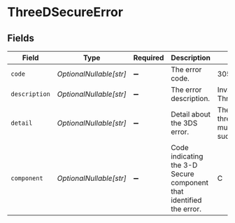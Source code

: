 # ThreeDSecureError


## Fields

| Field                                                               | Type                                                                | Required                                                            | Description                                                         | Example                                                             |
| ------------------------------------------------------------------- | ------------------------------------------------------------------- | ------------------------------------------------------------------- | ------------------------------------------------------------------- | ------------------------------------------------------------------- |
| `code`                                                              | *OptionalNullable[str]*                                             | :heavy_minus_sign:                                                  | The error code.                                                     | 305                                                                 |
| `description`                                                       | *OptionalNullable[str]*                                             | :heavy_minus_sign:                                                  | The error description.                                              | Invalid ThreeDSCompInd                                              |
| `detail`                                                            | *OptionalNullable[str]*                                             | :heavy_minus_sign:                                                  | Detail about the 3DS error.                                         | The threeDSCompInd must be 'Y' when successful                      |
| `component`                                                         | *OptionalNullable[str]*                                             | :heavy_minus_sign:                                                  | Code indicating the 3-D Secure component that identified the error. | C                                                                   |